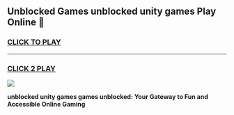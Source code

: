 
## Unblocked Games unblocked unity games Play Online 👋
<h3>
<a href="https://news.freeplayer.one?title=unblocked_unity_games&ref=17F">CLICK TO PLAY</a></h3>
<hr>

<h3>
<a href="https://news.freeplayer.one?title=unblocked_unity_games&ref=17F">CLICK 2 PLAY</a>
  
</h3>

<a href="https://news.freeplayer.one?title=unblocked_unity_games&ref=17F/"><img src="https://clearcache.store/games.png"></a>


**unblocked unity games games unblocked: Your Gateway to Fun and Accessible Online Gaming**
